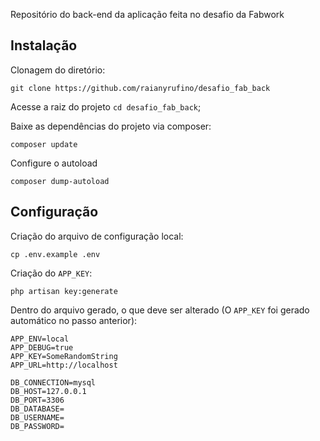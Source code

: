 Repositório do back-end da aplicação feita no desafio da Fabwork

## Instalação 

Clonagem do diretório:
```
git clone https://github.com/raianyrufino/desafio_fab_back
```

Acesse a raiz do projeto `cd desafio_fab_back`;

Baixe as dependências do projeto via composer:
```
composer update
```

Configure o autoload
```
composer dump-autoload
```

## Configuração
Criação do arquivo de configuração local:
```
cp .env.example .env
```

Criação do `APP_KEY`:
```
php artisan key:generate
```

Dentro do arquivo gerado, o que deve ser alterado (O `APP_KEY` foi gerado automático no passo anterior):
```
APP_ENV=local
APP_DEBUG=true
APP_KEY=SomeRandomString
APP_URL=http://localhost

DB_CONNECTION=mysql
DB_HOST=127.0.0.1
DB_PORT=3306
DB_DATABASE=
DB_USERNAME=
DB_PASSWORD=
```
